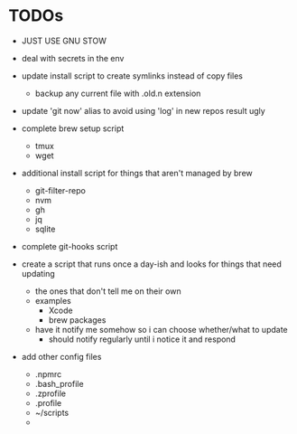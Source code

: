 # TODOs

- JUST USE GNU STOW

- deal with secrets in the env
- update install script to create symlinks instead of copy files
  - backup any current file with .old.n extension
- update 'git now' alias to avoid using 'log' in new repos result ugly
- complete brew setup script
  - tmux
  - wget
- additional install script for things that aren't managed by brew
  - git-filter-repo
  - nvm
  - gh
  - jq
  - sqlite
- complete git-hooks script
- create a script that runs once a day-ish and looks for things that need updating
  - the ones that don't tell me on their own
  - examples
    - Xcode
    - brew packages
  - have it notify me somehow so i can choose whether/what to update
    - should notify regularly until i notice it and respond
- add other config files
  - .npmrc
  - .bash_profile
  - .zprofile
  - .profile
  - ~/scripts
  - 
